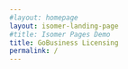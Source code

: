 ```yaml
---
#layout: homepage
layout: isomer-landing-page
#title: Isomer Pages Demo
title: GoBusiness Licensing
permalink: /
---
```

<!-- Type your notification here - the notification bar will not appear if this is empty. For other changes, refer to _data/homepage.yml to edit the homepage -->
<!-- ###### This website is in beta - your valuable [feedback](https://form.sg/#!/forms/govtech/5a9ce876b3a3b6006e6b8335){:target="_blank"} will help us in improving it. -->
